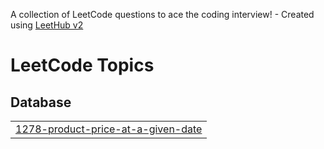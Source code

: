 A collection of LeetCode questions to ace the coding interview! - Created using [LeetHub v2](https://github.com/arunbhardwaj/LeetHub-2.0)
<!---LeetCode Topics Start-->
# LeetCode Topics
## Database
|  |
| ------- |
| [1278-product-price-at-a-given-date](https://github.com/EunBiucl/Data/tree/master/1278-product-price-at-a-given-date) |
<!---LeetCode Topics End-->